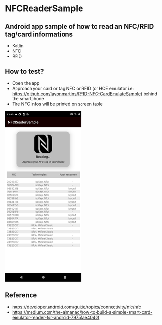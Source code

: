 
# NFCReaderSample
## Android app sample of how to read an NFC/RFID tag/card informations

* Kotlin
* NFC
* RFID

## How to test?
* Open the app
* Approach your card or tag NFC or RFID (or HCE emulator i.e: https://github.com/layonmartins/RFID-NFC-CardEmulateSample) behind the smartphone
* The NFC Infos will be printed on screen table

<img src="screenshot.png" width="50%">

## Reference
* https://developer.android.com/guide/topics/connectivity/nfc/nfc
* https://medium.com/the-almanac/how-to-build-a-simple-smart-card-emulator-reader-for-android-7975fae4040f

